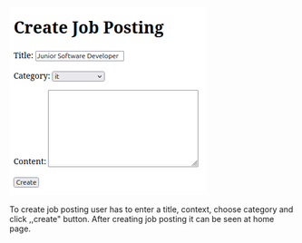 
![picture not found](img/create_job_posting.png)

To create job posting user has to enter a title,
context, choose category and click ,,create" button.
After creating job posting it can be seen at home page.
